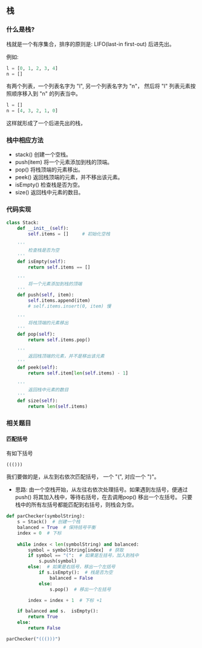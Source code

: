 ## 栈

### 什么是栈?

栈就是一个有序集合，排序的原则是: LIFO(last-in first-out) 后进先出。

例如: 

```python
l = [0, 1, 2, 3, 4]
n = []
```
有两个列表，一个列表名字为 "l", 另一个列表名字为 "n"， 然后将 "l" 列表元素按照顺序移入到 "n" 的列表当中。

```python
l = []
n = [4, 3, 2, 1, 0]
```
这样就形成了一个后进先出的栈，


### 栈中相应方法
- stack() 创建一个空栈。
- push(item) 将一个元素添加到栈的顶端。
- pop() 将栈顶端的元素移出。
- peek() 返回栈顶端的元素，并不移出该元素。
- isEmpty() 检查栈是否为空。
- size() 返回栈中元素的数目。

### 代码实现
```python
class Stack:
    def __init__(self):
        self.items = []     # 初始化空栈

    '''
        检查栈是否为空
    '''
    def isEmpty(self):
        return self.items == []

    '''
        将一个元素添加到栈的顶端
    '''
    def push(self, item):
        self.items.append(item)
        # self.items.insert(0, item) 慢

    '''
        将栈顶端的元素移出
    '''
    def pop(self):
        return self.items.pop()

    '''
        返回栈顶端的元素，并不是移出该元素
    '''
    def peek(self):
        return self.item[len(self.items) - 1]

    '''
        返回栈中元素的数目
    '''
    def size(self):
        return len(self.items)
```

### 相关题目
#### 匹配括号
有如下括号
```
((()))
```
我们要做的是，从左到右依次匹配括号， 一个 "(", 对应一个 ")"。
- 思路: 由一个空栈开始，从左往右依次处理括号。如果遇到左括号，便通过push() 将其加入栈中，等待右括号，在去调用pop() 移出一个左括号。 只要栈中的所有左括号都能匹配到右括号，则栈会为空。

```python
def parChecker(symbolString):
    s = Stack()  # 创建一个栈
    balanced = True  # 保持括号平衡
    index = 0  # 下标
    
    while index < len(symbolString) and balanced:
        symbol = symbolString[index]  # 获取
        if symbol == "(":  # 如果是左括号，加入到栈中
            s.push(symbol)
        else:  # 如果是右括号，移出一个左括号
            if s.isEmpty():  # 栈是否为空
                balanced = False
            else:
                s.pop()  # 移出一个左括号

        index = index + 1  # 下标 +1

    if balanced and s.  isEmpty():
        return True
    else:
        return False

parChecker("((()))")
```